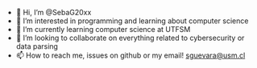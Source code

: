 - 👋 Hi, I’m @SebaG20xx
- 👀 I’m interested in programming and learning about computer science
- 🌱 I’m currently learning computer science at UTFSM
- 💞️ I’m looking to collaborate on everything related to cybersecurity or data parsing
- 📫 How to reach me, issues on github or my email! sguevara@usm.cl

<!---
SebaG20xx/SebaG20xx is a ✨ special ✨ repository because its `README.md` (this file) appears on your GitHub profile.
You can click the Preview link to take a look at your changes.
--->

